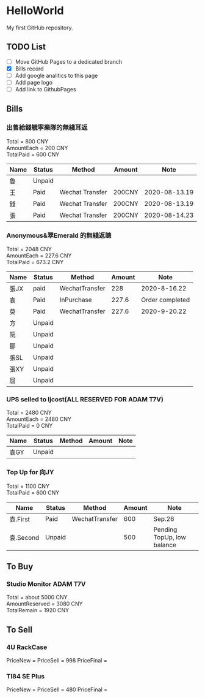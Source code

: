 # HelloWorld

My first GitHub repository.

## TODO List

- [ ] Move GitHub Pages to a dedicated branch
- [x] Bills record
- [ ] Add google analitics to this page
- [ ] Add page logo
- [ ] Add link to GithubPages

## Bills

### 出售給錢毓寧樂隊的無綫耳返

Total = 800 CNY  
AmountEach = 200 CNY  
TotalPaid = 600 CNY  

| Name | Status | Method | Amount | Note |
| -----| ------ | ------ | ------ | ---- |  
| 魯 | Unpaid |  |  |  |
| 王 | Paid | Wechat Transfer | 200CNY | 2020-08-13.19 |
| 錢 | Paid | Wechat Transfer | 200CNY | 2020-08-13.19 |
| 張 | Paid | Wechat Transfer | 200CNY | 2020-08-14.23 |

### Anonymous&翠Emerald 的無綫返聼

Total = 2048 CNY  
AmountEach = 227.6 CNY  
TotalPaid = 673.2 CNY  

| Name | Status | Method | Amount | Note |
| -----| ------ | ------ | ------ | ---- |
| 張JX | paid | WechatTransfer | 228 | 2020-8-16.22 |
| 袁 | Paid | InPurchase | 227.6 | Order completed |
| 莫 | Paid | WechatTransfer | 227.6 | 2020-9-20.22 |
| 方 | Unpaid |  |  |  |
| 阮 | Unpaid |  |  |  |
| 鄒 | Unpaid |  |  |  |
| 張SL | Unpaid |  |  |  |
| 張XY | Unpaid |  |  |  |
| 屈 | Unpaid |  |  |  |

### UPS selled to ljcost(ALL RESERVED FOR ADAM T7V)

Total = 2480 CNY  
AmountEach = 2480 CNY  
TotalPaid = 0 CNY  

| Name | Status | Method | Amount | Note |
| -----| ------ | ------ | ------ | ---- |
| 袁GY | Unpaid |  |  |  |

### Top Up for 向JY

Total = 1100 CNY  
TotalPaid = 600 CNY  

| Name | Status | Method | Amount | Note |
| -----| ------ | ------ | ------ | ---- |
| 袁.First | Paid | WechatTransfer | 600 | Sep.26 |
| 袁.Second | Unpaid |  | 500 | Pending TopUp, low balance |

## To Buy

### Studio Monitor ADAM T7V

Total = about 5000 CNY  
AmountReserved = 3080 CNY  
TotalRemain = 1920 CNY  

## To Sell

### 4U RackCase

PriceNew = 
PriceSell = 998
PriceFinal =

### TI84 SE Plus

PriceNew = 
PriceSell = 480
PriceFinal =

